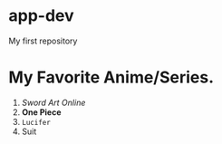 # app-dev
My first repository

# My Favorite Anime/Series.
1. *Sword Art Online*
2. **One Piece**
3. `Lucifer`
4. Suit
